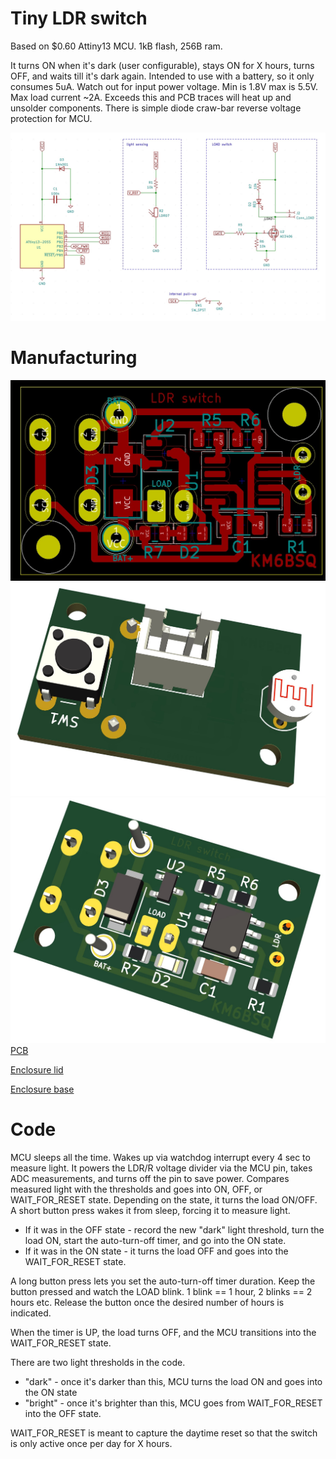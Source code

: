 # Tiny LDR switch

Based on $0.60 Attiny13 MCU. 1kB flash, 256B ram.

It turns ON when it's dark (user configurable), stays ON for X hours, turns OFF, and waits till it's dark again. Intended to use with a battery, so it only consumes 5uA. Watch out for input power voltage. Min is 1.8V max is 5.5V. Max load current ~2A. Exceeds this and PCB traces will heat up and unsolder components.
There is simple diode craw-bar reverse voltage protection for MCU.


![Schematic](schematic.jpg)

# Manufacturing

![PCB](pcb.jpg)
![Top view](top-view-3d.jpg)
![Bottom view](bottom-view-3d.jpg)
[PCB](./kicad/main.step)

[Enclosure lid](lid.stl)

[Enclosure base](base.stl)


# Code

MCU sleeps all the time. Wakes up via watchdog interrupt every 4 sec to measure light. It powers the LDR/R voltage divider via the MCU pin, takes ADC measurements, and turns off the pin to save power. Compares measured light with the thresholds and goes into ON, OFF, or WAIT_FOR_RESET state. Depending on the state, it turns the load ON/OFF.
A short button press wakes it from sleep, forcing it to measure light. 

* If it was in the OFF state - record the new "dark" light threshold, turn the load ON, start the auto-turn-off timer, and go into the ON state.
* If it was in the ON state - it turns the load OFF and goes into the WAIT_FOR_RESET state.

A long button press lets you set the auto-turn-off timer duration. Keep the button pressed and watch the LOAD blink. 1 blink == 1 hour, 2 blinks == 2 hours etc. Release the button once the desired number of hours is indicated. 

When the timer is UP, the load turns OFF, and the MCU transitions into the WAIT_FOR_RESET state.

There are two light thresholds in the code. 

* "dark" - once it's darker than this, MCU turns the load ON and goes into the ON state
* "bright" - once it's brighter than this, MCU goes from  WAIT_FOR_RESET into the OFF state. 

WAIT_FOR_RESET is meant to capture the daytime reset so that the switch is only active once per day for X hours.
